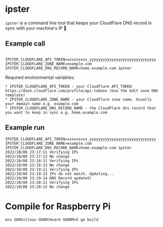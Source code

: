 # ipster

`ipster` is a command line tool that keeps your CloudFlare DNS record in sync with your machine's IP 🤝

## Example call

```
	IPSTER_CLOUDFLARE_API_TOKEN=xxxxxxxxx_yyyyyyyyyyyyyyyyyyyyyyyyyyyyyy IPSTER_CLOUDFLARE_ZONE_NAME=example.com IPSTER_CLOUDFLARE_DNS_RECORD_NAME=home.example.com ipster
```

Required environmental variables:

	* IPSTER_CLOUDFLARE_API_TOKEN - your CloudFlare API_TOKEN https://dash.cloudflare.com/profile/api-tokens (Use the Edit zone DNS template)
	* IPSTER_CLOUDFLARE_ZONE_NAME - your CloudFlare zone name. Usually your domain name e.g. example.com
	* IPSTER_CLOUDFLARE_DNS_RECORD_NAME - the CloudFlare dns record that you want to keep in sync e.g. home.example.com

## Example run
```
IPSTER_CLOUDFLARE_API_TOKEN=xxxxxxxxx_yyyyyyyyyyyyyyyyyyyyyyyyyyyyyy IPSTER_CLOUDFLARE_ZONE_NAME=example.com IPSTER_CLOUDFLARE_DNS_RECORD_NAME=home.example.com ipster
2022/10/08 23:17:11 Verifying IPs
2022/10/08 23:17:13 No change
2022/10/08 23:18:11 Verifying IPs
2022/10/08 23:18:13 No change
2022/10/08 23:19:11 Verifying IPs
2022/10/08 23:19:13 IPs do not match. Updating...
2022/10/08 23:19:14 DNS Record updated!
2022/10/08 23:20:11 Verifying IPs
2022/10/08 23:20:13 No change
```

# Compile for Raspberry Pi

```
env GOOS=linux GOARCH=arm GOARM=5 go build
```
